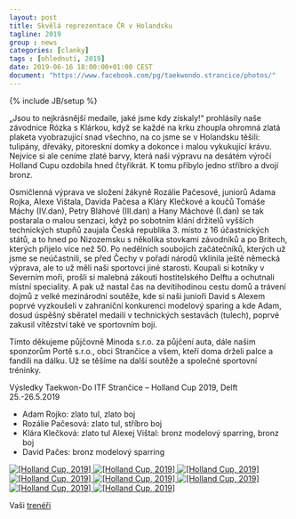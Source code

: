 ```yaml
---
layout: post
title: Skvělá reprezentace ČR v Holandsku
tagline: 2019
group : news
categories: [clanky]
tags : [ohlednutí, 2019]
date: 2019-06-16 18:00:00+01:00 CEST
document: "https://www.facebook.com/pg/taekwondo.strancice/photos/"
---
```


{% include JB/setup %}

„Jsou to nejkrásnější medaile, jaké jsme kdy získaly!“ prohlásily naše závodnice Rózka s Klárkou, když se každé na krku zhoupla ohromná zlatá plaketa vyobrazující snad všechno, na co jsme se
v Holandsku těšili: tulipány, dřeváky, pitoreskní domky a dokonce i malou vykukující krávu. Nejvíce si ale ceníme zlaté barvy, která naši výpravu na desátém výročí Holland Cupu ozdobila hned čtyřikrát. K tomu přibylo jedno stříbro a dvojí bronz.

Osmičlenná výprava ve složení žákyně Rozálie Pačesové, juniorů Adama Rojka, Alexe Vištala, Davida Pačesa a Kláry Klečkové a koučů Tomáše Máchy (IV.dan), Petry Bláhové (III.dan) a Hany Máchové (I.dan) se tak postarala o malou senzaci, když po sobotním klání držitelů vyšších technických stupňů zaujala Česká republika 3. místo z 16 účastnických států, a to hned po Nizozemsku s několika stovkami závodníků a po Britech, kterých přijelo více než 50. Po nedělních soubojích začátečníků, kterých už jsme se neúčastnili, se před Čechy v pořadí národů vklínila ještě německá výprava, ale to už měli naši sportovci jiné starosti. Koupali si kotníky v Severním moři, prošli si malebná zákoutí hostitelského Delftu a ochutnali místní speciality. A pak už nastal čas na devítihodinou cestu domů a trávení dojmů z velké mezinárodní soutěže, kde si naši junioři David s Alexem poprvé vyzkoušeli v zahraniční konkurenci modelový sparing a kde Adam, dosud úspěšný sběratel medailí v technických sestavách (tulech), poprvé zakusil vítězství také ve sportovním boji.

Tímto děkujeme půjčovně Minoda s.r.o. za půjčení auta, dále našim sponzorům Portě s.r.o., obci Strančice a všem, kteří doma drželi palce a fandili na dálku. Už se těšíme na další soutěže a společné sportovní tréninky. 

Výsledky Taekwon-Do ITF Strančice – Holland Cup 2019, Delft 25.-26.5.2019

- Adam Rojko: zlato tul, zlato boj
- Rozálie Pačesová: zlato tul, stříbro boj
- Klára Klečková: zlato tul Alexej Vištal: bronz modelový sparring, bronz boj
- David Pačes: bronz modelový sparring

<a href="{{ page.document }}" title="">
  <img src="/files/img/HollandCup-modelovy_sparring.JPG" alt="[Holland Cup, 2019]">
</a>

<a href="{{ page.document }}" title="">
  <img src="/files/img/HollandCup-skolaTKDStranc_ice.jpg" alt="[Holland Cup, 2019]">
</a>

<a href="{{ page.document }}" title="">
  <img src="/files/img/HollandCup-Adamvbojiozlato.JPG" alt="[Holland Cup, 2019]">
</a>

<a href="{{ page.document }}" title="">
  <img src="/files/img/HollandCup-Adama2zlata.JPG" alt="[Holland Cup, 2019]">
</a>

<a href="{{ page.document }}" title="">
  <img src="/files/img/HollandCup-sourozenciDavidaRozka.JPG" alt="[Holland Cup, 2019]">
</a>

<a href="{{ page.document }}" title="">
  <img src="/files/img/HollandCup-Klarkasezlatemzatul.jpg" alt="[Holland Cup, 2019]">
</a>

<a href="{{ page.document }}" title="">
  <img src="/files/img/HollandCup-Alexboj.JPG" alt="[Holland Cup, 2019]">
</a>

<a href="{{ page.document }}" title="">
  <img src="/files/img/_HollandCup-Rozkaajeji_str_i_brozboje.JPG" alt="[Holland Cup, 2019]">
</a>

Vaši [trenéři][1]

[1]: http://taekwondo-strancice.cz/treneri/


